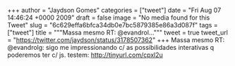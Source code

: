 
+++
author = "Jaydson Gomes"
categories = ["tweet"]
date = "Fri Aug 07 14:46:24 +0000 2009"
draft = false
image = "No media found for this Tweet"
slug = "6c629effa6bfca34db0e7bc5879385e86a3d087f"
tags = ["tweet"]
title = """Massa mesmo RT: @evandrol..."""
tweet = true
tweet_url = "https://twitter.com/jaydson/status/3178507362"
+++
Massa mesmo RT: @evandrolg: sigo me impressionando c/ as possibilidades interativas q poderemos ter c/ js. testem: http://tinyurl.com/cpxl2u
